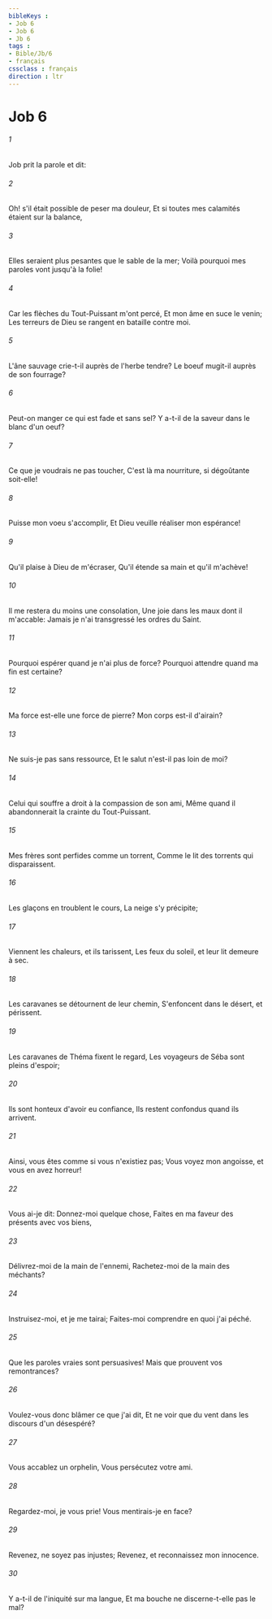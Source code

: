 ```yaml
---
bibleKeys : 
- Job 6
- Job 6
- Jb 6
tags : 
- Bible/Jb/6
- français
cssclass : français
direction : ltr
---
```


# Job 6

###### 1
Job prit la parole et dit:
###### 2
Oh! s'il était possible de peser ma douleur, Et si toutes mes calamités étaient sur la balance,
###### 3
Elles seraient plus pesantes que le sable de la mer; Voilà pourquoi mes paroles vont jusqu'à la folie!
###### 4
Car les flèches du Tout-Puissant m'ont percé, Et mon âme en suce le venin; Les terreurs de Dieu se rangent en bataille contre moi.
###### 5
L'âne sauvage crie-t-il auprès de l'herbe tendre? Le boeuf mugit-il auprès de son fourrage?
###### 6
Peut-on manger ce qui est fade et sans sel? Y a-t-il de la saveur dans le blanc d'un oeuf?
###### 7
Ce que je voudrais ne pas toucher, C'est là ma nourriture, si dégoûtante soit-elle!
###### 8
Puisse mon voeu s'accomplir, Et Dieu veuille réaliser mon espérance!
###### 9
Qu'il plaise à Dieu de m'écraser, Qu'il étende sa main et qu'il m'achève!
###### 10
Il me restera du moins une consolation, Une joie dans les maux dont il m'accable: Jamais je n'ai transgressé les ordres du Saint.
###### 11
Pourquoi espérer quand je n'ai plus de force? Pourquoi attendre quand ma fin est certaine?
###### 12
Ma force est-elle une force de pierre? Mon corps est-il d'airain?
###### 13
Ne suis-je pas sans ressource, Et le salut n'est-il pas loin de moi?
###### 14
Celui qui souffre a droit à la compassion de son ami, Même quand il abandonnerait la crainte du Tout-Puissant.
###### 15
Mes frères sont perfides comme un torrent, Comme le lit des torrents qui disparaissent.
###### 16
Les glaçons en troublent le cours, La neige s'y précipite;
###### 17
Viennent les chaleurs, et ils tarissent, Les feux du soleil, et leur lit demeure à sec.
###### 18
Les caravanes se détournent de leur chemin, S'enfoncent dans le désert, et périssent.
###### 19
Les caravanes de Théma fixent le regard, Les voyageurs de Séba sont pleins d'espoir;
###### 20
Ils sont honteux d'avoir eu confiance, Ils restent confondus quand ils arrivent.
###### 21
Ainsi, vous êtes comme si vous n'existiez pas; Vous voyez mon angoisse, et vous en avez horreur!
###### 22
Vous ai-je dit: Donnez-moi quelque chose, Faites en ma faveur des présents avec vos biens,
###### 23
Délivrez-moi de la main de l'ennemi, Rachetez-moi de la main des méchants?
###### 24
Instruisez-moi, et je me tairai; Faites-moi comprendre en quoi j'ai péché.
###### 25
Que les paroles vraies sont persuasives! Mais que prouvent vos remontrances?
###### 26
Voulez-vous donc blâmer ce que j'ai dit, Et ne voir que du vent dans les discours d'un désespéré?
###### 27
Vous accablez un orphelin, Vous persécutez votre ami.
###### 28
Regardez-moi, je vous prie! Vous mentirais-je en face?
###### 29
Revenez, ne soyez pas injustes; Revenez, et reconnaissez mon innocence.
###### 30
Y a-t-il de l'iniquité sur ma langue, Et ma bouche ne discerne-t-elle pas le mal?
